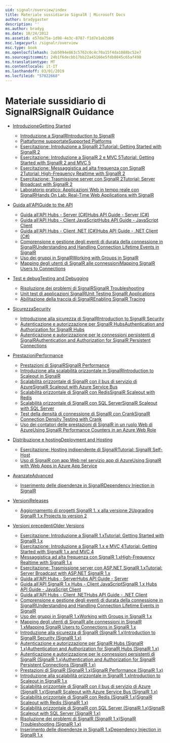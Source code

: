 ```yaml
---
uid: signalr/overview/index
title: Materiale sussidiario SignalR | Microsoft Docs
author: bradygaster
description: ''
ms.author: bradyg
ms.date: 10/24/2012
ms.assetid: e57da75a-1d98-4e3c-8787-f1d7e1eb2d86
msc.legacyurl: /signalr/overview
msc.type: book
ms.openlocfilehash: 2ab5094e863c5762c0c4c70a15f4da1088bc52e7
ms.sourcegitcommit: 24b1f6decbb17bb22a45166e5fdb0845c65af498
ms.translationtype: MT
ms.contentlocale: it-IT
ms.lasthandoff: 03/01/2019
ms.locfileid: "57022668"
---
```

<a name="signalr-guidance"></a><span data-ttu-id="cfcce-102">Materiale sussidiario di SignalR</span><span class="sxs-lookup"><span data-stu-id="cfcce-102">SignalR Guidance</span></span>
====================
- [<span data-ttu-id="cfcce-103">Introduzione</span><span class="sxs-lookup"><span data-stu-id="cfcce-103">Getting Started</span></span>](getting-started/index.md)

    - [<span data-ttu-id="cfcce-104">Introduzione a SignalR</span><span class="sxs-lookup"><span data-stu-id="cfcce-104">Introduction to SignalR</span></span>](getting-started/introduction-to-signalr.md)
    - [<span data-ttu-id="cfcce-105">Piattaforme supportate</span><span class="sxs-lookup"><span data-stu-id="cfcce-105">Supported Platforms</span></span>](getting-started/supported-platforms.md)
    - [<span data-ttu-id="cfcce-106">Esercitazione: Introduzione a SignalR 2</span><span class="sxs-lookup"><span data-stu-id="cfcce-106">Tutorial: Getting Started with SignalR 2</span></span>](getting-started/tutorial-getting-started-with-signalr.md)
    - [<span data-ttu-id="cfcce-107">Esercitazione: Introduzione a SignalR 2 e MVC 5</span><span class="sxs-lookup"><span data-stu-id="cfcce-107">Tutorial: Getting Started with SignalR 2 and MVC 5</span></span>](getting-started/tutorial-getting-started-with-signalr-and-mvc.md)
    - [<span data-ttu-id="cfcce-108">Esercitazione: Messaggistica ad alta frequenza con SignalR 2</span><span class="sxs-lookup"><span data-stu-id="cfcce-108">Tutorial: High-Frequency Realtime with SignalR 2</span></span>](getting-started/tutorial-high-frequency-realtime-with-signalr.md)
    - [<span data-ttu-id="cfcce-109">Esercitazione: Trasmissione server con SignalR 2</span><span class="sxs-lookup"><span data-stu-id="cfcce-109">Tutorial: Server Broadcast with SignalR 2</span></span>](getting-started/tutorial-server-broadcast-with-signalr.md)
    - [<span data-ttu-id="cfcce-110">Laboratorio pratico: Applicazioni Web in tempo reale con SignalR</span><span class="sxs-lookup"><span data-stu-id="cfcce-110">Hands On Lab: Real-Time Web Applications with SignalR</span></span>](getting-started/real-time-web-applications-with-signalr.md)
- [<span data-ttu-id="cfcce-111">Guida all'API</span><span class="sxs-lookup"><span data-stu-id="cfcce-111">Guide to the API</span></span>](guide-to-the-api/index.md)

    - [<span data-ttu-id="cfcce-112">Guida all'API Hubs - Server (C#)</span><span class="sxs-lookup"><span data-stu-id="cfcce-112">Hubs API Guide - Server (C#)</span></span>](guide-to-the-api/hubs-api-guide-server.md)
    - [<span data-ttu-id="cfcce-113">Guida all'API Hubs - Client JavaScript</span><span class="sxs-lookup"><span data-stu-id="cfcce-113">Hubs API Guide - JavaScript Client</span></span>](guide-to-the-api/hubs-api-guide-javascript-client.md)
    - [<span data-ttu-id="cfcce-114">Guida all'API Hubs - Client .NET (C#)</span><span class="sxs-lookup"><span data-stu-id="cfcce-114">Hubs API Guide - .NET Client (C#)</span></span>](guide-to-the-api/hubs-api-guide-net-client.md)
    - [<span data-ttu-id="cfcce-115">Comprensione e gestione degli eventi di durata della connessione in SignalR</span><span class="sxs-lookup"><span data-stu-id="cfcce-115">Understanding and Handling Connection Lifetime Events in SignalR</span></span>](guide-to-the-api/handling-connection-lifetime-events.md)
    - [<span data-ttu-id="cfcce-116">Uso dei gruppi in SignalR</span><span class="sxs-lookup"><span data-stu-id="cfcce-116">Working with Groups in SignalR</span></span>](guide-to-the-api/working-with-groups.md)
    - [<span data-ttu-id="cfcce-117">Mapping degli utenti di SignalR alle connessioni</span><span class="sxs-lookup"><span data-stu-id="cfcce-117">Mapping SignalR Users to Connections</span></span>](guide-to-the-api/mapping-users-to-connections.md)
- [<span data-ttu-id="cfcce-118">Test e debug</span><span class="sxs-lookup"><span data-stu-id="cfcce-118">Testing and Debugging</span></span>](testing-and-debugging/index.md)

    - [<span data-ttu-id="cfcce-119">Risoluzione dei problemi di SignalR</span><span class="sxs-lookup"><span data-stu-id="cfcce-119">SignalR Troubleshooting</span></span>](testing-and-debugging/troubleshooting.md)
    - [<span data-ttu-id="cfcce-120">Unit test di applicazioni SignalR</span><span class="sxs-lookup"><span data-stu-id="cfcce-120">Unit Testing SignalR Applications</span></span>](testing-and-debugging/unit-testing-signalr-applications.md)
    - [<span data-ttu-id="cfcce-121">Abilitazione della traccia di SignalR</span><span class="sxs-lookup"><span data-stu-id="cfcce-121">Enabling SignalR Tracing</span></span>](testing-and-debugging/enabling-signalr-tracing.md)
- [<span data-ttu-id="cfcce-122">Sicurezza</span><span class="sxs-lookup"><span data-stu-id="cfcce-122">Security</span></span>](security/index.md)

    - [<span data-ttu-id="cfcce-123">Introduzione alla sicurezza di SignalR</span><span class="sxs-lookup"><span data-stu-id="cfcce-123">Introduction to SignalR Security</span></span>](security/introduction-to-security.md)
    - [<span data-ttu-id="cfcce-124">Autenticazione e autorizzazione per SignalR Hubs</span><span class="sxs-lookup"><span data-stu-id="cfcce-124">Authentication and Authorization for SignalR Hubs</span></span>](security/hub-authorization.md)
    - [<span data-ttu-id="cfcce-125">Autenticazione e autorizzazione per le connessioni persistenti di SignalR</span><span class="sxs-lookup"><span data-stu-id="cfcce-125">Authentication and Authorization for SignalR Persistent Connections</span></span>](security/persistent-connection-authorization.md)
- [<span data-ttu-id="cfcce-126">Prestazioni</span><span class="sxs-lookup"><span data-stu-id="cfcce-126">Performance</span></span>](performance/index.md)

    - [<span data-ttu-id="cfcce-127">Prestazioni di SignalR</span><span class="sxs-lookup"><span data-stu-id="cfcce-127">SignalR Performance</span></span>](performance/signalr-performance.md)
    - [<span data-ttu-id="cfcce-128">Introduzione alla scalabilità orizzontale in SignalR</span><span class="sxs-lookup"><span data-stu-id="cfcce-128">Introduction to Scaleout in SignalR</span></span>](performance/scaleout-in-signalr.md)
    - [<span data-ttu-id="cfcce-129">Scalabilità orizzontale di SignalR con il bus di servizio di Azure</span><span class="sxs-lookup"><span data-stu-id="cfcce-129">SignalR Scaleout with Azure Service Bus</span></span>](performance/scaleout-with-windows-azure-service-bus.md)
    - [<span data-ttu-id="cfcce-130">Scalabilità orizzontale di SignalR con Redis</span><span class="sxs-lookup"><span data-stu-id="cfcce-130">SignalR Scaleout with Redis</span></span>](performance/scaleout-with-redis.md)
    - [<span data-ttu-id="cfcce-131">Scalabilità orizzontale di SignalR con SQL Server</span><span class="sxs-lookup"><span data-stu-id="cfcce-131">SignalR Scaleout with SQL Server</span></span>](performance/scaleout-with-sql-server.md)
    - [<span data-ttu-id="cfcce-132">Test della densità di connessione di SignalR con Crank</span><span class="sxs-lookup"><span data-stu-id="cfcce-132">SignalR Connection Density Testing with Crank</span></span>](performance/signalr-connection-density-testing-with-crank.md)
    - [<span data-ttu-id="cfcce-133">Uso dei contatori delle prestazioni di SignalR in un ruolo Web di Azure</span><span class="sxs-lookup"><span data-stu-id="cfcce-133">Using SignalR Performance Counters in an Azure Web Role</span></span>](performance/using-signalr-performance-counters-in-an-azure-web-role.md)
- [<span data-ttu-id="cfcce-134">Distribuzione e hosting</span><span class="sxs-lookup"><span data-stu-id="cfcce-134">Deployment and Hosting</span></span>](deployment/index.md)

    - [<span data-ttu-id="cfcce-135">Esercitazione: Hosting indipendente di SignalR</span><span class="sxs-lookup"><span data-stu-id="cfcce-135">Tutorial: SignalR Self-Host</span></span>](deployment/tutorial-signalr-self-host.md)
    - [<span data-ttu-id="cfcce-136">Uso di SignalR con app Web nel servizio app di Azure</span><span class="sxs-lookup"><span data-stu-id="cfcce-136">Using SignalR with Web Apps in Azure App Service</span></span>](deployment/using-signalr-with-azure-web-sites.md)
- [<span data-ttu-id="cfcce-137">Avanzate</span><span class="sxs-lookup"><span data-stu-id="cfcce-137">Advanced</span></span>](advanced/index.md)

    - [<span data-ttu-id="cfcce-138">Inserimento delle dipendenze in SignalR</span><span class="sxs-lookup"><span data-stu-id="cfcce-138">Dependency Injection in SignalR</span></span>](advanced/dependency-injection.md)
- [<span data-ttu-id="cfcce-139">Versioni</span><span class="sxs-lookup"><span data-stu-id="cfcce-139">Releases</span></span>](releases/index.md)

    - [<span data-ttu-id="cfcce-140">Aggiornamento di progetti SignalR 1. x alla versione 2</span><span class="sxs-lookup"><span data-stu-id="cfcce-140">Upgrading SignalR 1.x Projects to version 2</span></span>](releases/upgrading-signalr-1x-projects-to-20.md)
- [<span data-ttu-id="cfcce-141">Versioni precedenti</span><span class="sxs-lookup"><span data-stu-id="cfcce-141">Older Versions</span></span>](older-versions/index.md)

    - [<span data-ttu-id="cfcce-142">Esercitazione: Introduzione a SignalR 1.x</span><span class="sxs-lookup"><span data-stu-id="cfcce-142">Tutorial: Getting Started with SignalR 1.x</span></span>](older-versions/tutorial-getting-started-with-signalr.md)
    - [<span data-ttu-id="cfcce-143">Esercitazione: Introduzione a SignalR 1.x e MVC 4</span><span class="sxs-lookup"><span data-stu-id="cfcce-143">Tutorial: Getting Started with SignalR 1.x and MVC 4</span></span>](older-versions/tutorial-getting-started-with-signalr-and-mvc-4.md)
    - [<span data-ttu-id="cfcce-144">Messaggistica ad alta frequenza con SignalR 1.x</span><span class="sxs-lookup"><span data-stu-id="cfcce-144">High-Frequency Realtime with SignalR 1.x</span></span>](older-versions/tutorial-high-frequency-realtime-with-signalr.md)
    - [<span data-ttu-id="cfcce-145">Esercitazione: Trasmissione server con ASP.NET SignalR 1.x</span><span class="sxs-lookup"><span data-stu-id="cfcce-145">Tutorial: Server Broadcast with ASP.NET SignalR 1.x</span></span>](older-versions/tutorial-server-broadcast-with-aspnet-signalr.md)
    - [<span data-ttu-id="cfcce-146">Guida all'API Hubs - Server</span><span class="sxs-lookup"><span data-stu-id="cfcce-146">Hubs API Guide - Server</span></span>](older-versions/signalr-1x-hubs-api-guide-server.md)
    - [<span data-ttu-id="cfcce-147">Guida all'API SignalR 1.x Hubs - Client JavaScript</span><span class="sxs-lookup"><span data-stu-id="cfcce-147">SignalR 1.x Hubs API Guide - JavaScript Client</span></span>](older-versions/signalr-1x-hubs-api-guide-javascript-client.md)
    - [<span data-ttu-id="cfcce-148">Guida all'API Hubs - Client .NET</span><span class="sxs-lookup"><span data-stu-id="cfcce-148">Hubs API Guide - .NET Client</span></span>](older-versions/signalr-1x-hubs-api-guide-net-client.md)
    - [<span data-ttu-id="cfcce-149">Comprensione e gestione degli eventi di durata della connessione in SignalR</span><span class="sxs-lookup"><span data-stu-id="cfcce-149">Understanding and Handling Connection Lifetime Events in SignalR</span></span>](older-versions/handling-connection-lifetime-events.md)
    - [<span data-ttu-id="cfcce-150">Uso dei gruppi in SignalR 1.x</span><span class="sxs-lookup"><span data-stu-id="cfcce-150">Working with Groups in SignalR 1.x</span></span>](older-versions/working-with-groups.md)
    - [<span data-ttu-id="cfcce-151">Mapping degli utenti di SignalR alle connessioni in SignalR 1.x</span><span class="sxs-lookup"><span data-stu-id="cfcce-151">Mapping SignalR Users to Connections in SignalR 1.x</span></span>](older-versions/mapping-users-to-connections.md)
    - [<span data-ttu-id="cfcce-152">Introduzione alla sicurezza di SignalR (SignalR 1.x)</span><span class="sxs-lookup"><span data-stu-id="cfcce-152">Introduction to SignalR Security (SignalR 1.x)</span></span>](older-versions/introduction-to-security.md)
    - [<span data-ttu-id="cfcce-153">Autenticazione e autorizzazione per SignalR Hubs (SignalR 1.x)</span><span class="sxs-lookup"><span data-stu-id="cfcce-153">Authentication and Authorization for SignalR Hubs (SignalR 1.x)</span></span>](older-versions/hub-authorization.md)
    - [<span data-ttu-id="cfcce-154">Autenticazione e autorizzazione per le connessioni persistenti di SignalR (SignalR 1.x)</span><span class="sxs-lookup"><span data-stu-id="cfcce-154">Authentication and Authorization for SignalR Persistent Connections (SignalR 1.x)</span></span>](older-versions/persistent-connection-authorization.md)
    - [<span data-ttu-id="cfcce-155">Prestazioni di SignalR (SignalR 1.x)</span><span class="sxs-lookup"><span data-stu-id="cfcce-155">SignalR Performance (SignalR 1.x)</span></span>](older-versions/signalr-performance.md)
    - [<span data-ttu-id="cfcce-156">Introduzione alla scalabilità orizzontale in SignalR 1.x</span><span class="sxs-lookup"><span data-stu-id="cfcce-156">Introduction to Scaleout in SignalR 1.x</span></span>](older-versions/scaleout-in-signalr.md)
    - [<span data-ttu-id="cfcce-157">Scalabilità orizzontale di SignalR con il bus di servizio di Azure (SignalR 1.x)</span><span class="sxs-lookup"><span data-stu-id="cfcce-157">SignalR Scaleout with Azure Service Bus (SignalR 1.x)</span></span>](older-versions/scaleout-with-windows-azure-service-bus.md)
    - [<span data-ttu-id="cfcce-158">Scalabilità orizzontale di SignalR con Redis (SignalR 1.x)</span><span class="sxs-lookup"><span data-stu-id="cfcce-158">SignalR Scaleout with Redis (SignalR 1.x)</span></span>](older-versions/scaleout-with-redis.md)
    - [<span data-ttu-id="cfcce-159">Scalabilità orizzontale di SignalR con SQL Server (SignalR 1.x)</span><span class="sxs-lookup"><span data-stu-id="cfcce-159">SignalR Scaleout with SQL Server (SignalR 1.x)</span></span>](older-versions/scaleout-with-sql-server.md)
    - [<span data-ttu-id="cfcce-160">Risoluzione dei problemi di SignalR (SignalR 1.x)</span><span class="sxs-lookup"><span data-stu-id="cfcce-160">SignalR Troubleshooting (SignalR 1.x)</span></span>](older-versions/troubleshooting.md)
    - [<span data-ttu-id="cfcce-161">Inserimento delle dipendenze in SignalR 1.x</span><span class="sxs-lookup"><span data-stu-id="cfcce-161">Dependency Injection in SignalR 1.x</span></span>](older-versions/dependency-injection.md)
